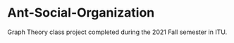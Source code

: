 # Ant-Social-Organization
Graph Theory class project completed during the 2021 Fall semester in ITU.
